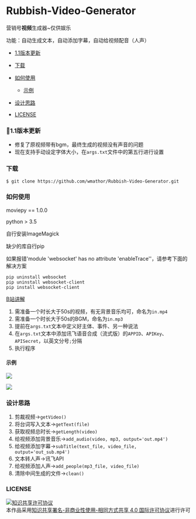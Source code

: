 # Rubbish-Video-Generator
营销号**视频**生成器~仅供娱乐

功能：自动生成文本，自动添加字幕，自动给视频配音（人声）

- [1.1版本更新]()

- [下载](https://github.com/wmathor/Rubbish-Video-Generator#%E4%B8%8B%E8%BD%BD)
- [如何使用](https://github.com/wmathor/Rubbish-Video-Generator#%E5%A6%82%E4%BD%95%E4%BD%BF%E7%94%A8 )
  - [示例](https://github.com/wmathor/Rubbish-Video-Generator#%E7%A4%BA%E4%BE%8B )
- [设计思路](https://github.com/wmathor/Rubbish-Video-Generator#%E8%AE%BE%E8%AE%A1%E6%80%9D%E8%B7%AF )
- [LICENSE](https://github.com/wmathor/Rubbish-Video-Generator#license)

### :bug:1.1版本更新

- 修复了原视频带有bgm，最终生成的视频没有声音的问题
- 现在支持手动设定字体大小，在`args.txt`文件中的第五行进行设置

### 下载

```shell
$ git clone https://github.com/wmathor/Rubbish-Video-Generator.git
```

### 如何使用

moviepy == 1.0.0

python > 3.5

自行安装ImageMagick

缺少的库自行pip

如果报错'module 'websocket' has no attribute 'enableTrace''，请参考下面的解决方案

```shell
pip uninstall websocket
pip uninstall websocket-client
pip install websocket-client
```

[B站讲解](https://www.bilibili.com/video/BV1Ap4y1y7o7)

1. 需准备一个时长大于50s的视频，有无背景音乐均可，命名为`in.mp4`
2. 需准备一个时长大于50s的BGM，命名为`in.mp3`
3. 提前在`args.txt`文本中定义好主体、事件、另一种说法
4. 在`args.txt`文本中添加讯飞语音合成（流式版）的`APPID`、`APIKey`、`APISecret`，以英文分号`;`分隔
5. 执行程序

#### 示例

![](https://s1.ax1x.com/2020/04/19/Juy9QH.png)

![](https://s1.ax1x.com/2020/04/19/JuNLZD.png)

### 设计思路

1. 剪裁视频→`getVideo()`
2. 将台词写入文本→`getText(file)`
3. 获取视频总时长→`getLength(video)`
4. 给视频添加背景音乐→`add_audio(video, mp3, output='out.mp4')`
5. 给视频添加字幕→`subTitle(text_file, video_file, output='out_sub.mp4')`
6. 文本转人声→讯飞API
7. 给视频添加人声→`add_people(mp3_file, video_file)`
8. 清除中间生成的文件→`clean()`

### LICENSE

<a rel="license" href="http://creativecommons.org/licenses/by-nc-sa/4.0/"><img alt="知识共享许可协议" style="border-width:0" src="https://i.creativecommons.org/l/by-nc-sa/4.0/88x31.png" /></a><br/>本作品采用<a rel="license" href="http://creativecommons.org/licenses/by-nc-sa/4.0/">知识共享署名-非商业性使用-相同方式共享 4.0 国际许可协议</a>进行许可
